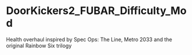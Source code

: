 # DoorKickers2_FUBAR_Difficulty_Mod
Health overhaul inspired by Spec Ops: The Line, Metro 2033 and the original Rainbow Six trilogy 

